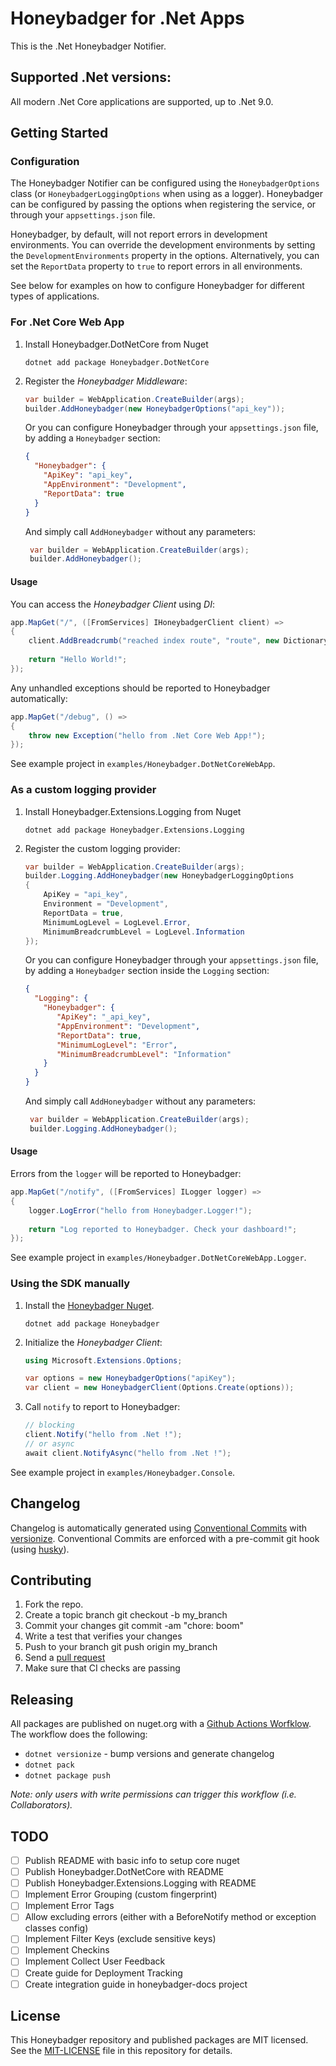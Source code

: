 # Honeybadger for .Net Apps

This is the .Net Honeybadger Notifier.

## Supported .Net versions:

All modern .Net Core applications are supported, up to .Net 9.0.

## Getting Started

### Configuration

The Honeybadger Notifier can be configured using the `HoneybadgerOptions` class
(or `HoneybadgerLoggingOptions` when using as a logger).
Honeybadger can be configured by passing the options when registering the service,
or through your `appsettings.json` file.

Honeybadger, by default, will not report errors in development environments.
You can override the development environments by setting the `DevelopmentEnvironments` property in the options.
Alternatively, you can set the `ReportData` property to `true` to report errors in all environments.

See below for examples on how to configure Honeybadger for different types of applications.

### For .Net Core Web App

1. Install Honeybadger.DotNetCore from Nuget
   ```
   dotnet add package Honeybadger.DotNetCore
   ```
2. Register the _Honeybadger Middleware_:
   ```c#
   var builder = WebApplication.CreateBuilder(args);
   builder.AddHoneybadger(new HoneybadgerOptions("api_key"));
   ```
   
   Or you can configure Honeybadger through your `appsettings.json` file, by adding a `Honeybadger` section:
   ```json
   {
     "Honeybadger": {
       "ApiKey": "api_key",
       "AppEnvironment": "Development",
       "ReportData": true 
     }
   }
   ```
   And simply call `AddHoneybadger` without any parameters:
   ```c#
    var builder = WebApplication.CreateBuilder(args);
    builder.AddHoneybadger();
   ```

#### Usage

You can access the _Honeybadger Client_ using _DI_:
```c#
app.MapGet("/", ([FromServices] IHoneybadgerClient client) =>
{
    client.AddBreadcrumb("reached index route", "route", new Dictionary<string, object?>());
    
    return "Hello World!";
});
```

Any unhandled exceptions should be reported to Honeybadger automatically:
```c#
app.MapGet("/debug", () =>
{
    throw new Exception("hello from .Net Core Web App!");
});
```

See example project in `examples/Honeybadger.DotNetCoreWebApp`.

### As a custom logging provider 

1. Install Honeybadger.Extensions.Logging from Nuget
   ```
   dotnet add package Honeybadger.Extensions.Logging
   ```
2. Register the custom logging provider:
   ```c#
   var builder = WebApplication.CreateBuilder(args);
   builder.Logging.AddHoneybadger(new HoneybadgerLoggingOptions 
   {
       ApiKey = "api_key",
       Environment = "Development",
       ReportData = true,
       MinimumLogLevel = LogLevel.Error,
       MinimumBreadcrumbLevel = LogLevel.Information
   });
   ```

   Or you can configure Honeybadger through your `appsettings.json` file, by adding a `Honeybadger` section inside the `Logging` section:
   ```json
   {
     "Logging": {
       "Honeybadger": {
          "ApiKey": "_api_key",
          "AppEnvironment": "Development",
          "ReportData": true,
          "MinimumLogLevel": "Error",
          "MinimumBreadcrumbLevel": "Information"
       }
     }
   }
   ```
   And simply call `AddHoneybadger` without any parameters:
   ```c#
    var builder = WebApplication.CreateBuilder(args);
    builder.Logging.AddHoneybadger();
   ```

#### Usage

Errors from the `logger` will be reported to Honeybadger:
   ```c#
   app.MapGet("/notify", ([FromServices] ILogger logger) =>
   {
       logger.LogError("hello from Honeybadger.Logger!");
       
       return "Log reported to Honeybadger. Check your dashboard!";
   });
   ```

See example project in `examples/Honeybadger.DotNetCoreWebApp.Logger`.

### Using the SDK manually

1. Install the [Honeybadger Nuget](https://www.nuget.org/packages/Honeybadger).
   ```
   dotnet add package Honeybadger
   ```
2. Initialize the _Honeybadger Client_:
   ```c#
   using Microsoft.Extensions.Options;
   
   var options = new HoneybadgerOptions("apiKey");
   var client = new HoneybadgerClient(Options.Create(options));
   ```
3. Call `notify` to report to Honeybadger:
   ```c#
   // blocking
   client.Notify("hello from .Net !");
   // or async
   await client.NotifyAsync("hello from .Net !");
   ```

See example project in `examples/Honeybadger.Console`.

## Changelog

Changelog is automatically generated using [Conventional Commits](https://www.conventionalcommits.org/) with [versionize](https://github.com/versionize/versionize).
Conventional Commits are enforced with a pre-commit git hook (using [husky](https://alirezanet.github.io/Husky.Net/guide/)).

## Contributing

1. Fork the repo.
2. Create a topic branch git checkout -b my_branch
3. Commit your changes git commit -am "chore: boom"
4. Write a test that verifies your changes
5. Push to your branch git push origin my_branch
6. Send a [pull request](https://github.com/honeybadger-io/honeybadger-dotnet/pulls)
7. Make sure that CI checks are passing

## Releasing

All packages are published on nuget.org with a [Github Actions Worfklow](./.github/workflows/release.yml).
The workflow does the following:
- `dotnet versionize` - bump versions and generate changelog
- `dotnet pack`
- `dotnet package push`

_Note: only users with write permissions can trigger this workflow (i.e. Collaborators)._

## TODO

- [ ] Publish README with basic info to setup core nuget
- [ ] Publish Honeybadger.DotNetCore with README
- [ ] Publish Honeybadger.Extensions.Logging with README
- [ ] Implement Error Grouping (custom fingerprint)
- [ ] Implement Error Tags
- [ ] Allow excluding errors (either with a BeforeNotify method or exception classes config)
- [ ] Implement Filter Keys (exclude sensitive keys)
- [ ] Implement Checkins
- [ ] Implement Collect User Feedback
- [ ] Create guide for Deployment Tracking
- [ ] Create integration guide in honeybadger-docs project

## License

This Honeybadger repository and published packages are MIT licensed. See the [MIT-LICENSE](./MIT_LICENSE) file in this repository for details.
